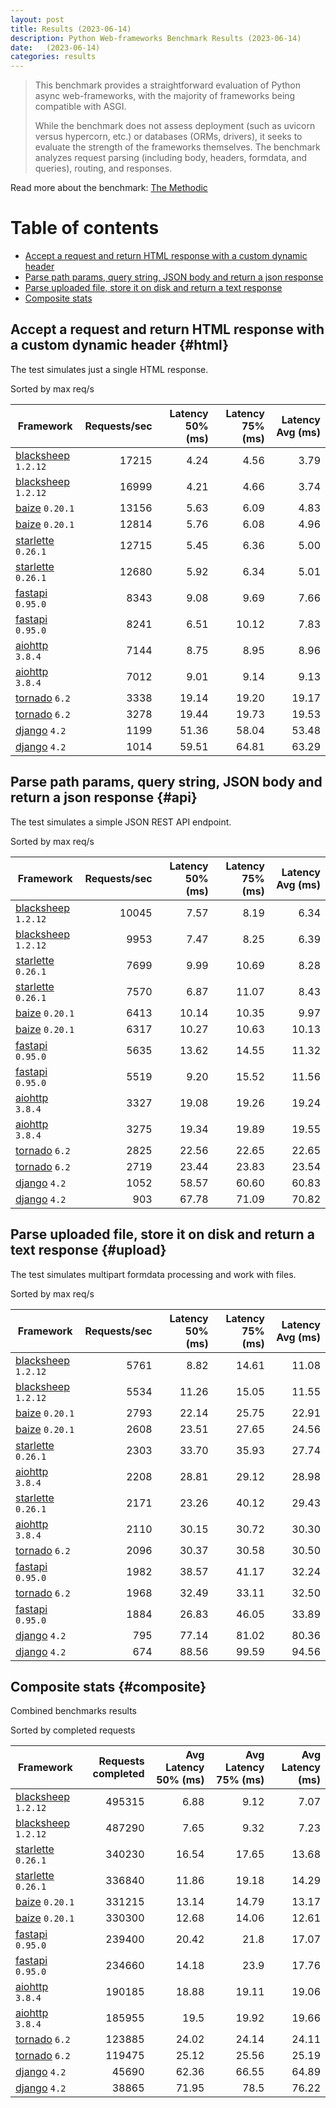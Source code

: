 ```yaml
---
layout: post
title: Results (2023-06-14)
description: Python Web-frameworks Benchmark Results (2023-06-14)
date:   (2023-06-14)
categories: results
---
```


<script src="https://cdn.jsdelivr.net/npm/chart.js@3.2.1/dist/chart.min.js"></script>

> This benchmark provides a straightforward evaluation of Python async web-frameworks,
> with the majority of frameworks being compatible with ASGI.
> 
> While the benchmark does not assess deployment 
> (such as uvicorn versus hypercorn, etc.) or databases (ORMs, drivers),
> it seeks to evaluate the strength of the frameworks themselves. 
> The benchmark analyzes request parsing (including body, headers, formdata, and queries), routing, and responses.

Read more about the benchmark: [The Methodic](/py-frameworks-bench/about/)

# Table of contents

* [Accept a request and return HTML response with a custom dynamic header](#html)
* [Parse path params, query string, JSON body and return a json response](#api)
* [Parse uploaded file, store it on disk and return a text response](#upload)
* [Composite stats ](#composite)

<canvas id="chart" style="margin-bottom: 2em"></canvas>
<script>
    let ctx = document.getElementById('chart').getContext('2d');
    let myChart = new Chart(ctx, {
        type: 'bar',
        data: {
            labels: ['blacksheep','blacksheep','starlette','starlette','baize','baize','fastapi','fastapi','aiohttp','aiohttp','tornado','tornado','django','django',],
            datasets: [
                {
                    label: 'Single HTML response (req/s)',
                    data: ['17215','16999','13156','12814','12715','12680','8343','8241','7144','7012','3338','3278','1199','1014',],
                    backgroundColor: [
                        '#b9ddf1', '#afd6ed', '#a5cfe9', '#9bc7e4', '#92c0df', '#89b8da', '#80b0d5',
                    ].reverse()
                },
                {
                    label: 'Work with JSON (req/s)',
                    data: ['10045','9953','7699','7570','6413','6317','5635','5519','3327','3275','2825','2719','1052','903',],
                    backgroundColor: [
                        '#b3e0a6', '#a5db96', '#98d687', '#8ed07f', '#85ca77', '#7dc370', '#75bc69',
                    ].reverse()
                },
                {
                    label: 'Upload file (req/s)',
                    data: ['5761','5534','2793','2608','2303','2208','2171','2110','2096','1982','1968','1884','795','674',],
                    backgroundColor: [
                        '#ffc685', '#fcbe75', '#f9b665', '#f7ae54', '#f5a645', '#f59c3c', '#f49234', 
                    ].reverse()
                },
            ]
        }
    });
</script>

##  Accept a request and return HTML response with a custom dynamic header {#html}

The test simulates just a single HTML response.

Sorted by max req/s

| Framework | Requests/sec | Latency 50% (ms) | Latency 75% (ms) | Latency Avg (ms) |
| --------- | -----------: | ---------------: | ---------------: | ---------------: |
| [blacksheep](https://pypi.org/project/blacksheep/) `1.2.12` | 17215 | 4.24 | 4.56 | 3.79
| [blacksheep](https://pypi.org/project/blacksheep/) `1.2.12` | 16999 | 4.21 | 4.66 | 3.74
| [baize](https://pypi.org/project/baize/) `0.20.1` | 13156 | 5.63 | 6.09 | 4.83
| [baize](https://pypi.org/project/baize/) `0.20.1` | 12814 | 5.76 | 6.08 | 4.96
| [starlette](https://pypi.org/project/starlette/) `0.26.1` | 12715 | 5.45 | 6.36 | 5.00
| [starlette](https://pypi.org/project/starlette/) `0.26.1` | 12680 | 5.92 | 6.34 | 5.01
| [fastapi](https://pypi.org/project/fastapi/) `0.95.0` | 8343 | 9.08 | 9.69 | 7.66
| [fastapi](https://pypi.org/project/fastapi/) `0.95.0` | 8241 | 6.51 | 10.12 | 7.83
| [aiohttp](https://pypi.org/project/aiohttp/) `3.8.4` | 7144 | 8.75 | 8.95 | 8.96
| [aiohttp](https://pypi.org/project/aiohttp/) `3.8.4` | 7012 | 9.01 | 9.14 | 9.13
| [tornado](https://pypi.org/project/tornado/) `6.2` | 3338 | 19.14 | 19.20 | 19.17
| [tornado](https://pypi.org/project/tornado/) `6.2` | 3278 | 19.44 | 19.73 | 19.53
| [django](https://pypi.org/project/django/) `4.2` | 1199 | 51.36 | 58.04 | 53.48
| [django](https://pypi.org/project/django/) `4.2` | 1014 | 59.51 | 64.81 | 63.29


## Parse path params, query string, JSON body and return a json response  {#api}
The test simulates a simple JSON REST API endpoint.  

Sorted by max req/s

| Framework | Requests/sec | Latency 50% (ms) | Latency 75% (ms) | Latency Avg (ms) |
| --------- | -----------: | ---------------: | ---------------: | ---------------: |
| [blacksheep](https://pypi.org/project/blacksheep/) `1.2.12` | 10045 | 7.57 | 8.19 | 6.34
| [blacksheep](https://pypi.org/project/blacksheep/) `1.2.12` | 9953 | 7.47 | 8.25 | 6.39
| [starlette](https://pypi.org/project/starlette/) `0.26.1` | 7699 | 9.99 | 10.69 | 8.28
| [starlette](https://pypi.org/project/starlette/) `0.26.1` | 7570 | 6.87 | 11.07 | 8.43
| [baize](https://pypi.org/project/baize/) `0.20.1` | 6413 | 10.14 | 10.35 | 9.97
| [baize](https://pypi.org/project/baize/) `0.20.1` | 6317 | 10.27 | 10.63 | 10.13
| [fastapi](https://pypi.org/project/fastapi/) `0.95.0` | 5635 | 13.62 | 14.55 | 11.32
| [fastapi](https://pypi.org/project/fastapi/) `0.95.0` | 5519 | 9.20 | 15.52 | 11.56
| [aiohttp](https://pypi.org/project/aiohttp/) `3.8.4` | 3327 | 19.08 | 19.26 | 19.24
| [aiohttp](https://pypi.org/project/aiohttp/) `3.8.4` | 3275 | 19.34 | 19.89 | 19.55
| [tornado](https://pypi.org/project/tornado/) `6.2` | 2825 | 22.56 | 22.65 | 22.65
| [tornado](https://pypi.org/project/tornado/) `6.2` | 2719 | 23.44 | 23.83 | 23.54
| [django](https://pypi.org/project/django/) `4.2` | 1052 | 58.57 | 60.60 | 60.83
| [django](https://pypi.org/project/django/) `4.2` | 903 | 67.78 | 71.09 | 70.82


## Parse uploaded file, store it on disk and return a text response  {#upload}
The test simulates multipart formdata processing and work with files.  

Sorted by max req/s

| Framework | Requests/sec | Latency 50% (ms) | Latency 75% (ms) | Latency Avg (ms) |
| --------- | -----------: | ---------------: | ---------------: | ---------------: |
| [blacksheep](https://pypi.org/project/blacksheep/) `1.2.12` | 5761 | 8.82 | 14.61 | 11.08
| [blacksheep](https://pypi.org/project/blacksheep/) `1.2.12` | 5534 | 11.26 | 15.05 | 11.55
| [baize](https://pypi.org/project/baize/) `0.20.1` | 2793 | 22.14 | 25.75 | 22.91
| [baize](https://pypi.org/project/baize/) `0.20.1` | 2608 | 23.51 | 27.65 | 24.56
| [starlette](https://pypi.org/project/starlette/) `0.26.1` | 2303 | 33.70 | 35.93 | 27.74
| [aiohttp](https://pypi.org/project/aiohttp/) `3.8.4` | 2208 | 28.81 | 29.12 | 28.98
| [starlette](https://pypi.org/project/starlette/) `0.26.1` | 2171 | 23.26 | 40.12 | 29.43
| [aiohttp](https://pypi.org/project/aiohttp/) `3.8.4` | 2110 | 30.15 | 30.72 | 30.30
| [tornado](https://pypi.org/project/tornado/) `6.2` | 2096 | 30.37 | 30.58 | 30.50
| [fastapi](https://pypi.org/project/fastapi/) `0.95.0` | 1982 | 38.57 | 41.17 | 32.24
| [tornado](https://pypi.org/project/tornado/) `6.2` | 1968 | 32.49 | 33.11 | 32.50
| [fastapi](https://pypi.org/project/fastapi/) `0.95.0` | 1884 | 26.83 | 46.05 | 33.89
| [django](https://pypi.org/project/django/) `4.2` | 795 | 77.14 | 81.02 | 80.36
| [django](https://pypi.org/project/django/) `4.2` | 674 | 88.56 | 99.59 | 94.56


## Composite stats {#composite}
Combined benchmarks results

Sorted by completed requests

| Framework | Requests completed | Avg Latency 50% (ms) | Avg Latency 75% (ms) | Avg Latency (ms) |
| --------- | -----------------: | -------------------: | -------------------: | ---------------: |
| [blacksheep](https://pypi.org/project/blacksheep/) `1.2.12` | 495315 | 6.88 | 9.12 | 7.07
| [blacksheep](https://pypi.org/project/blacksheep/) `1.2.12` | 487290 | 7.65 | 9.32 | 7.23
| [starlette](https://pypi.org/project/starlette/) `0.26.1` | 340230 | 16.54 | 17.65 | 13.68
| [starlette](https://pypi.org/project/starlette/) `0.26.1` | 336840 | 11.86 | 19.18 | 14.29
| [baize](https://pypi.org/project/baize/) `0.20.1` | 331215 | 13.14 | 14.79 | 13.17
| [baize](https://pypi.org/project/baize/) `0.20.1` | 330300 | 12.68 | 14.06 | 12.61
| [fastapi](https://pypi.org/project/fastapi/) `0.95.0` | 239400 | 20.42 | 21.8 | 17.07
| [fastapi](https://pypi.org/project/fastapi/) `0.95.0` | 234660 | 14.18 | 23.9 | 17.76
| [aiohttp](https://pypi.org/project/aiohttp/) `3.8.4` | 190185 | 18.88 | 19.11 | 19.06
| [aiohttp](https://pypi.org/project/aiohttp/) `3.8.4` | 185955 | 19.5 | 19.92 | 19.66
| [tornado](https://pypi.org/project/tornado/) `6.2` | 123885 | 24.02 | 24.14 | 24.11
| [tornado](https://pypi.org/project/tornado/) `6.2` | 119475 | 25.12 | 25.56 | 25.19
| [django](https://pypi.org/project/django/) `4.2` | 45690 | 62.36 | 66.55 | 64.89
| [django](https://pypi.org/project/django/) `4.2` | 38865 | 71.95 | 78.5 | 76.22
